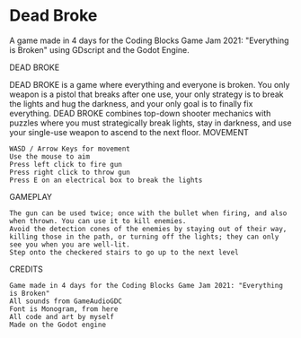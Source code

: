# Dead Broke
 A game made in 4 days for the Coding Blocks Game Jam 2021: "Everything is Broken" using GDscript and the Godot Engine.

DEAD BROKE

DEAD BROKE is a game where everything and everyone is broken. You only weapon is a pistol that breaks after one use, your only strategy is to break the lights and hug the darkness, and your only goal is to finally fix everything. DEAD BROKE combines top-down shooter mechanics with puzzles where you must strategically break lights, stay in darkness, and use your single-use weapon to ascend to the next floor.
MOVEMENT

    WASD / Arrow Keys for movement
    Use the mouse to aim
    Press left click to fire gun
    Press right click to throw gun
    Press E on an electrical box to break the lights

GAMEPLAY

    The gun can be used twice; once with the bullet when firing, and also when thrown. You can use it to kill enemies.
    Avoid the detection cones of the enemies by staying out of their way, killing those in the path, or turning off the lights; they can only see you when you are well-lit.
    Step onto the checkered stairs to go up to the next level

CREDITS

    Game made in 4 days for the Coding Blocks Game Jam 2021: "Everything is Broken"
    All sounds from GameAudioGDC
    Font is Monogram, from here
    All code and art by myself
    Made on the Godot engine